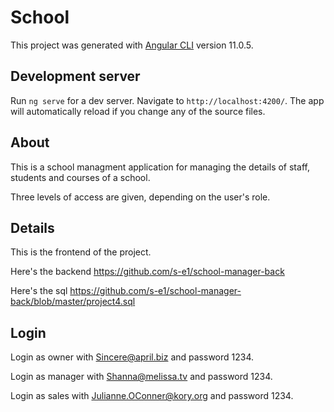 # School

This project was generated with [Angular CLI](https://github.com/angular/angular-cli) version 11.0.5.

## Development server

Run `ng serve` for a dev server. Navigate to `http://localhost:4200/`. The app will automatically reload if you change any of the source files.

## About

This is a school managment application for managing the details of staff, students and courses of a school.

Three levels of access are given, depending on the user's role.

## Details

This is the frontend of the project. 

Here's the backend https://github.com/s-e1/school-manager-back

Here's the sql https://github.com/s-e1/school-manager-back/blob/master/project4.sql

## Login

Login as owner with Sincere@april.biz and password 1234.

Login as manager with Shanna@melissa.tv and password 1234.

Login as sales with Julianne.OConner@kory.org and password 1234.


